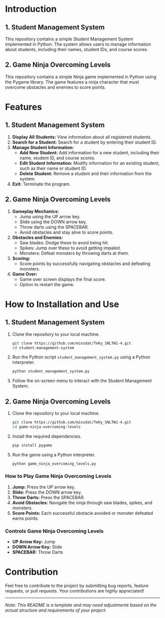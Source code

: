# Introduction
## 1. Student Management System
This repository contains a simple Student Management System implemented in Python. The system allows users to manage information about students, including their names, student IDs, and course scores.

## 2. Game Ninja Overcoming Levels
This repository contains a simple Ninja game implemented in Python using the Pygame library. The game features a ninja character that must overcome obstacles and enemies to score points.

# Features
## 1. Student Management System 
1. **Display All Students:** View information about all registered students.
2. **Search for a Student:** Search for a student by entering their student ID.
3. **Manage Student Information:**
    - **Add New Student:** Add information for a new student, including their name, student ID, and course scores.
    - **Edit Student Information:** Modify information for an existing student, such as their name or student ID.
    - **Delete Student:** Remove a student and their information from the system.
4. **Exit:** Terminate the program.

## 2. Game Ninja Overcoming Levels
1. **Gameplay Mechanics:**
   - Jump using the UP arrow key.
   - Slide using the DOWN arrow key.
   - Throw darts using the SPACEBAR.
   - Avoid obstacles and stay alive to score points.
2. **Obstacles and Enemies:**
   - Saw blades: Dodge these to avoid being hit.
   - Spikes: Jump over these to avoid getting impaled.
   - Monsters: Defeat monsters by throwing darts at them.
3. **Scoring:**
   - Score points by successfully navigating obstacles and defeating monsters.
4. **Game Over:**
   - Game over screen displays the final score.
   - Option to restart the game.

# How to Installation and Use
## 1. Student Management System  
1. Clone the repository to your local machine.
   ```bash
   git clone https://github.com/minzdat/TeKy_SNLTW1-4.git
   cd student-management-system
   ```
2. Run the Python script `student_management_system.py` using a Python interpreter.
   ```bash
   python student_management_system.py
   ```
3. Follow the on-screen menu to interact with the Student Management System.

## 2. Game Ninja Overcoming Levels  
1. Clone the repository to your local machine.
   ```bash
   git clone https://github.com/minzdat/TeKy_SNLTW1-4.git
   cd game-ninja-overcoming-levels
   ```
2. Install the required dependencies.
   ```bash
   pip install pygame
   ```
3. Run the game using a Python interpreter.
   ```bash
   python game_ninja_overcoming_levels.py
   ```
   
### How to Play Game Ninja Overcoming Levels
1. **Jump:** Press the UP arrow key.
2. **Slide:** Press the DOWN arrow key.
3. **Throw Darts:** Press the SPACEBAR.
4. **Avoid Obstacles:** Navigate the ninja through saw blades, spikes, and monsters.
5. **Score Points:** Each successful obstacle avoided or monster defeated earns points.

### Controls Game Ninja Overcoming Levels
- **UP Arrow Key:** Jump
- **DOWN Arrow Key:** Slide
- **SPACEBAR:** Throw Darts

# Contribution
Feel free to contribute to the project by submitting bug reports, feature requests, or pull requests. Your contributions are highly appreciated!

---

*Note: This README is a template and may need adjustments based on the actual structure and requirements of your project.*